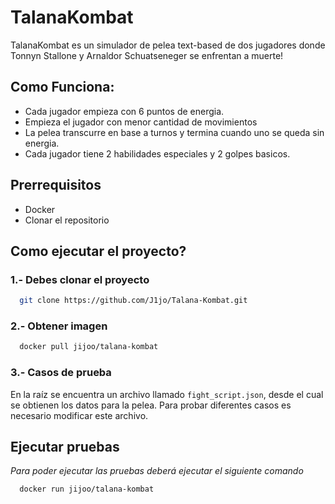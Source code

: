 
# TalanaKombat

TalanaKombat es un simulador de pelea text-based de dos jugadores donde Tonnyn Stallone y Arnaldor Schuatseneger se enfrentan a muerte!




## Como Funciona:

- Cada jugador empieza con 6 puntos de energia.
- Empieza el jugador con menor cantidad de movimientos
- La pelea transcurre en base a turnos y termina cuando uno se queda sin energia.
- Cada jugador tiene 2 habilidades especiales y 2 golpes basicos.



## Prerrequisitos

- Docker
- Clonar el repositorio

## Como ejecutar el proyecto?

### 1.- Debes clonar el proyecto

```bash
  git clone https://github.com/J1jo/Talana-Kombat.git
```

### 2.- Obtener imagen

```bash
  docker pull jijoo/talana-kombat
```

### 3.- Casos de prueba

En la raíz se encuentra un archivo llamado `fight_script.json`, desde el cual se obtienen los datos para la pelea. Para probar diferentes casos es necesario modificar este archivo.
## Ejecutar pruebas

*Para poder ejecutar las pruebas deberá ejecutar el siguiente comando*

```bash
  docker run jijoo/talana-kombat
```

